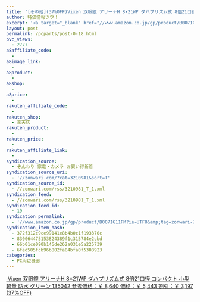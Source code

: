 ```yaml
---
title: '[その他](37%OFF)Vixen 双眼鏡 アリーナH 8×21WP ダハプリズム式 8倍21口径 コンパクト 小型軽量 防水 グリーン 135042 ￥5,443'
author: 特価情報ツウ！
excerpt: '<a target="_blank" href="//www.amazon.co.jp/gp/product/B007IG11FM?ie=UTF8&amp;tag=zonwari-22&amp;linkCode=as2&amp;camp=247&amp;creative=7399&amp;creativeASIN=B007IG11FM"><img src="//ecx.images-amazon.com/images/I/41fTJDdHOfL._SL100_.jpg"><br>Vixen &#21452;&#30524;&#37857; &#12450;&#12522;&#12540;&#12490;H 8&times;21WP &#12480;&#12495;&#12503;&#12522;&#12474;&#12512;&#24335; 8&#20493;21&#21475;&#24452; &#12467;&#12531;&#12497;&#12463;&#12488; &#23567;&#22411;&#36605;&#37327; &#38450;&#27700; &#12464;&#12522;&#12540;&#12531; 135042<br>&#21442;&#32771;&#20385;&#26684;&#65306;&#65509; 8,640<br>&#20385;&#26684;&#65306;&#65509; 5,443<br>&#21106;&#24341;&#65306;&#65509; 3,197 (37%OFF)</a>'
layout: post
permalink: /pcparts/post-0-18.html
pvc_views:
  - 2777
a8affiliate_code:
  -
a8image_link:
  -
a8product:
  -
a8shop:
  -
a8price:
  -
rakuten_affiliate_code:
  -
rakuten_shop:
  - 楽天店
rakuten_product:
  -
rakuten_price:
  -
rakuten_affiliate_link:
  -
syndication_source:
  - ぞんわり 家電・カメラ お買い得新着
syndication_source_uri:
  - '//zonwari.com/?cat=3210981&sort=T'
syndication_source_id:
  - //zonwari.com/rss/3210981_T_1.xml
syndication_feed:
  - //zonwari.com/rss/3210981_T_1.xml
syndication_feed_id:
  - 19
syndication_permalink:
  - '//www.amazon.co.jp/gp/product/B007IG11FM?ie=UTF8&amp;tag=zonwari-22&amp;linkCode=as2&amp;camp=247&amp;creative=7399&amp;creativeASIN=B007IG11FM'
syndication_item_hash:
  - 372f312c9ce99141e8b4b0c1f193370c
  - 830064475153824389f1c315784e2cbd
  - 66b01ce090b146de262a031e5a225739
  - 6fed505fcb96b802fa04bfa0f5308923
categories:
  - PC周辺機器
---
```

[<img src='//i0.wp.com/ecx.images-amazon.com/images/I/41fTJDdHOfL._SL150_.jpg?w=546' title="" alt="" data-recalc-dims="1" />
Vixen 双眼鏡 アリーナH 8×21WP ダハプリズム式 8倍21口径 コンパクト 小型軽量 防水 グリーン 135042
参考価格：￥ 8,640
価格：￥ 5,443
割引：￥ 3,197 (37%OFF)][1]

 [1]: //www.amazon.co.jp/gp/product/B007IG11FM?ie=UTF8&#038;tag=tokkajohotsu-22&#038;linkCode=as2&#038;camp=247&#038;creative=7399&#038;creativeASIN=B007IG11FM